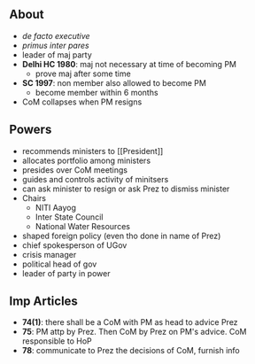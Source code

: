 ## About
- *de facto executive*
- *primus inter pares*
- leader of maj party
- **Delhi HC 1980**: maj not necessary at time of becoming PM
	- prove maj after some time
- **SC 1997**: non member also allowed to become PM
	- become member within 6 months
- CoM collapses when PM resigns
## Powers
- recommends ministers to [[President]]
- allocates portfolio among ministers
- presides over CoM meetings
- guides and controls activity of minitsers
- can ask minister to resign or ask Prez to dismiss minister
- Chairs
	- NITI Aayog
	- Inter State Council
	- National Water Resources
- shaped foreign policy (even tho done in name of Prez)
- chief spokesperson of UGov
- crisis manager
- political head of gov
- leader of party in power

## Imp Articles
- **74(1)**: there shall be a CoM with PM as head to advice Prez
- **75**: PM attp by Prez. Then CoM by Prez on PM's advice. CoM responsible to HoP
- **78**: communicate to Prez the decisions of CoM, furnish info